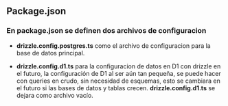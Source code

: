 ## Package.json

### En package.json se definen dos archivos de configuracion

- **drizzle.config.postgres.ts** como el archivo de configuracion para la base de datos principal.

- **drizzle.config.d1.ts** para la configuracion de datos en D1 con drizzle en el futuro, la configuración de D1 al ser aún tan pequeña, se puede hacer con queries en crudo, sin necesidad de esquemas, esto se cambiara en el futuro si las bases de datos y tablas crecen. **drizzle.config.d1.ts** se dejara como archivo vacío.
